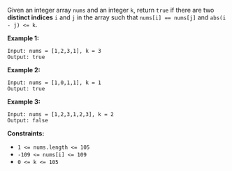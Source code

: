 Given an integer array `nums` and an integer `k`, return `true` if there are
two **distinct indices** `i` and `j` in the array such that `nums[i] ==
nums[j]` and `abs(i - j) <= k`.



**Example 1:**

    
    
    Input: nums = [1,2,3,1], k = 3
    Output: true
    

**Example 2:**

    
    
    Input: nums = [1,0,1,1], k = 1
    Output: true
    

**Example 3:**

    
    
    Input: nums = [1,2,3,1,2,3], k = 2
    Output: false
    



**Constraints:**

  * `1 <= nums.length <= 105`
  * `-109 <= nums[i] <= 109`
  * `0 <= k <= 105`

